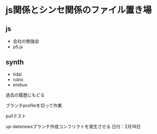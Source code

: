 # js関係とシンセ関係のファイル置き場
## js
- 会社の勉強会
- p5.js
## synth
- tidal
- rubix
- erebus

過去の履歴にもどる

ブランチprofileを切って作業

pullテスト


up-datenewsブランチ作成コンフリクトを発生させる
日付：2月18日
